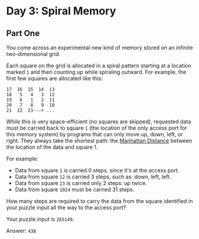 # Day 3: Spiral Memory

## Part One

You come across an experimental new kind of memory stored on an infinite
two-dimensional grid.

Each square on the grid is allocated in a spiral pattern starting at a location
marked `1` and then counting up while spiraling outward. For example, the first
few squares are allocated like this:

```
17  16  15  14  13
18   5   4   3  12
19   6   1   2  11
20   7   8   9  10
21  22  23---> ...
```

While this is very space-efficient (no squares are skipped), requested data must
be carried back to square `1` (the location of the only access port for this
memory system) by programs that can only move up, down, left, or right. They
always take the shortest path: the [Manhattan Distance][1] between the location
of the data and square 1.

For example:

- Data from square `1` is carried 0 steps, since it's at the access port.
- Data from square `12` is carried 3 steps, such as: down, left, left.
- Data from square `23` is carried only 2 steps: up twice.
- Data from square `1024` must be carried 31 steps.

How many steps are required to carry the data from the square identified in your
puzzle input all the way to the access port?

Your puzzle input is `265149`.

Answer: `438`

<!-- Links -->
[1]: https://en.wikipedia.org/wiki/Taxicab_geometry
